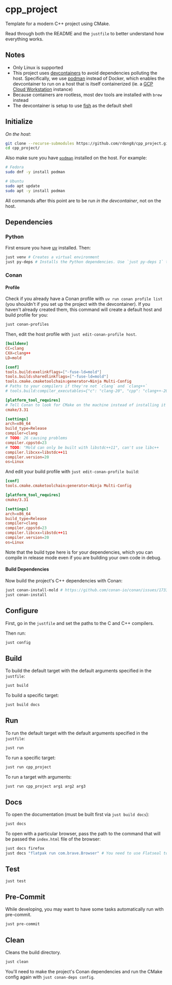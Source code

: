 # cpp_project

Template for a modern C++ project using CMake.

Read through both the README and the `justfile` to better understand how everything works.

## Notes

- Only Linux is supported
- This project uses [devcontainers](https://containers.dev/) to avoid dependencies polluting the host. Specifically, we use [podman](https://podman.io/) instead of Docker, which enables the devcontainer to run on a host that is itself containerized (ie. a [GCP Cloud Workstation](https://cloud.google.com/workstations?hl=en) instance)
- Because containers are rootless, most dev tools are installed with `brew` instead
- The devcontainer is setup to use [fish](https://fishshell.com/) as the default shell

## Initialize

*On the host*:

```bash
git clone --recurse-submodules https://github.com/rdong8/cpp_project.git
cd cpp_project/
```

Also make sure you have [`podman`](https://podman.io/docs/installation#installing-on-linux) installed on the host. For example:

```bash
# Fedora
sudo dnf -y install podman

# Ubuntu
sudo apt update
sudo apt -y install podman
```

All commands after this point are to be run *in the devcontainer*, not on the host.

## Dependencies

### Python

First ensure you have [uv](https://github.com/astral-sh/uv) installed. Then:

```bash
just venv # Creates a virtual environment
just py-deps # Installs the Python dependencies. Use `just py-deps 1` to force a reinstall.
```

### Conan

#### Profile

Check if you already have a Conan profile with `uv run conan profile list` (you shouldn't if you set up the project with the devcontainer). If you haven't already created them, this command will create a default host and build profile for you:

```bash
just conan-profiles
```

Then, edit the host profile with `just edit-conan-profile host`.

```toml
[buildenv]
CC=clang
CXX=clang++
LD=mold

[conf]
tools.build:exelinkflags=["-fuse-ld=mold"]
tools.build:sharedlinkflags=["-fuse-ld=mold"]
tools.cmake.cmaketoolchain:generator=Ninja Multi-Config
# Paths to your compilers if they're not `clang` and `clang++`
# tools.build:compiler_executables={"c": "clang-20", "cpp": "clang++-20"}

[platform_tool_requires]
# Tell Conan to look for CMake on the machine instead of installing it itself
cmake/3.31

[settings]
arch=x86_64
build_type=Release
compiler=clang
# TODO: 26 causing problems
compiler.cppstd=23
# TODO: "Mold can only be built with libstdc++11", can't use libc++
compiler.libcxx=libstdc++11
compiler.version=20
os=Linux
```

And edit your build profile with `just edit-conan-profile build`:

```toml
[conf]
tools.cmake.cmaketoolchain:generator=Ninja Multi-Config

[platform_tool_requires]
cmake/3.31

[settings]
arch=x86_64
build_type=Release
compiler=clang
compiler.cppstd=23
compiler.libcxx=libstdc++11
compiler.version=20
os=Linux
```

Note that the build type here is for your dependencies, which you can compile in release mode even if you are building your own code in debug.

#### Build Dependencies

Now build the project's C++ dependencies with Conan:

```bash
just conan-install-mold # https://github.com/conan-io/conan/issues/17333#issuecomment-3084941843
just conan-install
```

## Configure

First, go in the `justfile` and set the paths to the C and C++ compilers.

Then run:

```bash
just config
```

## Build

To build the default target with the default arguments specified in the `justfile`:

```bash
just build
```

To build a specific target:

```bash
just build docs
```

## Run

To run the default target with the default arguments specified in the `justfile`:

```bash
just run
```

To run a specific target:

```bash
just run cpp_project
```

To run a target with arguments:

```bash
just run cpp_project arg1 arg2 arg3
```

## Docs

To open the documentation (must be built first via `just build docs`):

```bash
just docs
```

To open with a particular browser, pass the path to the command that will be passed the `index.html` file of the browser:

```bash
just docs firefox
just docs "flatpak run com.brave.Browser" # You need to use Flatseal to give the flatpak permission in this case
```

## Test

```bash
just test
```

## Pre-Commit

While developing, you may want to have some tasks automatically run with pre-commit.

```bash
just pre-commit
```

## Clean

Cleans the build directory.

```bash
just clean
```

You'll need to make the project's Conan dependencies and run the CMake config again with `just conan-deps config`.
